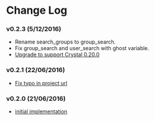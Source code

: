 # Change Log

### v0.2.3 (5/12/2016)

- Rename search_groups to group_search.
- Fix group_search and user_search with ghost variable.
- [Upgrade to support Crystal 0.20.0](https://github.com/icyleaf/gitlab.cr/commit/acc2b4170b6cb4a2ec339d466d9127b10bdd444b)

### v0.2.1 (22/06/2016)

- [Fix typo in project url](https://github.com/icyleaf/gitlab.cr/commit/fcd957e18e1ec03fb0c2fc1c422c56b3e826ff14)

### v0.2.0 (21/06/2016)

- [initial implementation](https://github.com/icyleaf/gitlab.cr/issues?q=milestone%3A0.2.0+is%3Aclosed)
